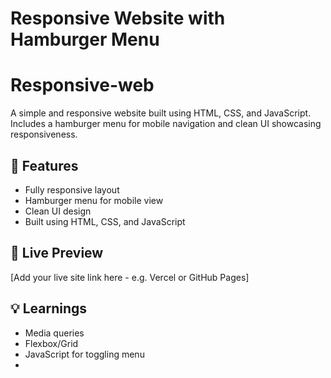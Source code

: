 # Responsive Website with Hamburger Menu

# Responsive-web
A simple and responsive website built using HTML, CSS, and JavaScript. Includes a hamburger menu for mobile navigation and clean UI showcasing responsiveness.

## 📱 Features
- Fully responsive layout
- Hamburger menu for mobile view
- Clean UI design
- Built using HTML, CSS, and JavaScript

## 🚀 Live Preview
[Add your live site link here - e.g. Vercel or GitHub Pages]

## 💡 Learnings
- Media queries
- Flexbox/Grid
- JavaScript for toggling menu
- 
